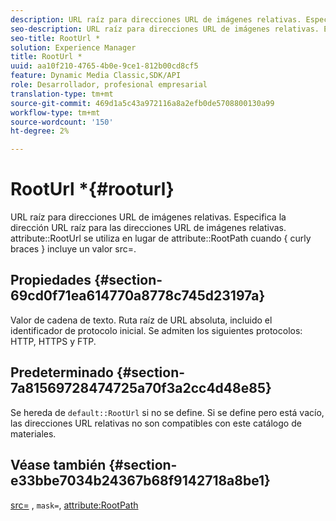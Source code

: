 ```yaml
---
description: URL raíz para direcciones URL de imágenes relativas. Especifica la dirección URL raíz para las direcciones URL de imágenes relativas. se usa el atributo RootUrl en lugar del atributo RootPath cuando { curly braces } incluye un valor src=.
seo-description: URL raíz para direcciones URL de imágenes relativas. Especifica la dirección URL raíz para las direcciones URL de imágenes relativas. se usa el atributo RootUrl en lugar del atributo RootPath cuando { curly braces } incluye un valor src=.
seo-title: RootUrl *
solution: Experience Manager
title: RootUrl *
uuid: aa10f210-4765-4b0e-9ce1-812b00cd8cf5
feature: Dynamic Media Classic,SDK/API
role: Desarrollador, profesional empresarial
translation-type: tm+mt
source-git-commit: 469d1a5c43a972116a8a2efb0de5708800130a99
workflow-type: tm+mt
source-wordcount: '150'
ht-degree: 2%

---
```



# RootUrl *{#rooturl}

URL raíz para direcciones URL de imágenes relativas. Especifica la dirección URL raíz para las direcciones URL de imágenes relativas. attribute::RootUrl se utiliza en lugar de attribute::RootPath cuando { curly braces } incluye un valor src=.

## Propiedades {#section-69cd0f71ea614770a8778c745d23197a}

Valor de cadena de texto. Ruta raíz de URL absoluta, incluido el identificador de protocolo inicial. Se admiten los siguientes protocolos: HTTP, HTTPS y FTP.

## Predeterminado {#section-7a81569728474725a70f3a2cc4d48e85}

Se hereda de `default::RootUrl` si no se define. Si se define pero está vacío, las direcciones URL relativas no son compatibles con este catálogo de materiales.

## Véase también {#section-e33bbe7034b24367b68f9142718a8be1}

[src=](../../../../../ir-api/http-protocol/image-rendering-api-ref/c-ir-http-protocol-ref/c-ir-http-protocol-command-reference/r-ir-src.md#reference-62c98abad22149d68d405ed6aaff8272) ,  `mask=`,  [attribute:RootPath](../../../../../ir-api/material-cat/image-rendering-api-ref/c-ir-material-catalog/c-ir-attributes-reference/r-ir-rootpath.md#reference-a4d7c96b62e14fcbad1740c702f160f3)
